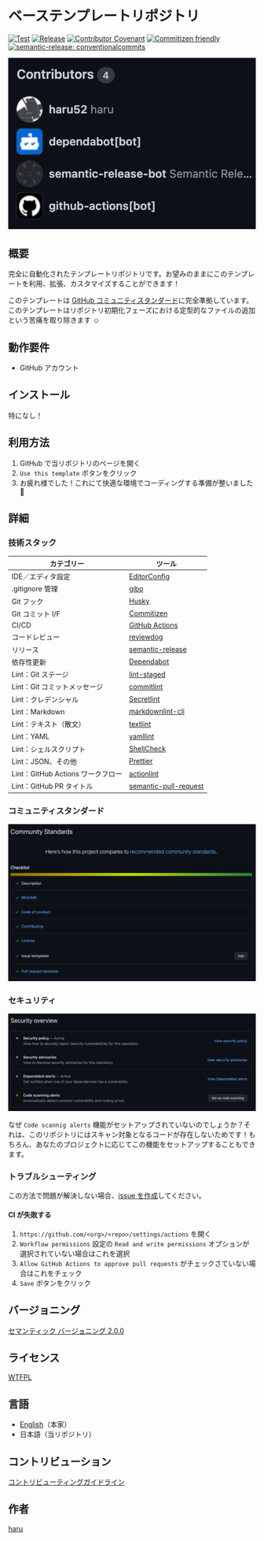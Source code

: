 # ベーステンプレートリポジトリ

[![Test](https://github.com/haru52/base_template_ja/actions/workflows/test.yml/badge.svg)](https://github.com/haru52/base_template_ja/actions/workflows/test.yml)
[![Release](https://github.com/haru52/base_template_ja/actions/workflows/release.yml/badge.svg)](https://github.com/haru52/base_template_ja/actions/workflows/release.yml)
[![Contributor Covenant](https://img.shields.io/badge/Contributor%20Covenant-2.0-4baaaa.svg)](CODE_OF_CONDUCT.md)
[![Commitizen friendly](https://img.shields.io/badge/commitizen-friendly-brightgreen.svg)](https://commitizen.github.io/cz-cli/)
[![semantic-release: conventionalcommits](https://img.shields.io/badge/semantic--release-conventionalcommits-e10079?logo=semantic-release)](https://github.com/semantic-release/semantic-release)

[![Contributors](images/contributors.png)](https://github.com/haru52/base_template_ja/graphs/contributors)

## 概要

完全に自動化されたテンプレートリポジトリです。お望みのままにこのテンプレートを利用、拡張、カスタマイズすることができます！

このテンプレートは [GitHub コミュニティスタンダード](https://github.com/haru52/base_template_ja/community)に完全準拠しています。このテンプレートはリポジトリ初期化フェーズにおける定型的なファイルの追加という苦痛を取り除きます ☺️

## 動作要件

- GitHub アカウント

## インストール

特になし！

## 利用方法

1. GitHub で当リポジトリのページを開く
2. `Use this template` ボタンをクリック
3. お疲れ様でした！これにて快適な環境でコーディングする準備が整いました 🎉

## 詳細

### 技術スタック

|            カテゴリー             |                                        ツール                                         |
| --------------------------------- | ------------------------------------------------------------------------------------- |
| IDE／エディタ設定                 | [EditorConfig](https://editorconfig.org/)                                             |
| .gitignore 管理                   | [gibo](https://github.com/simonwhitaker/gibo#readme)                                  |
| Git フック                        | [Husky](https://typicode.github.io/husky)                                             |
| Git コミット I/F                  | [Commitizen](https://commitizen.github.io/cz-cli/)                                    |
| CI/CD                             | [GitHub Actions](https://github.com/features/actions)                                 |
| コードレビュー                    | [reviewdog](https://github.com/reviewdog/reviewdog#readme)                            |
| リリース                          | [semantic-release](https://semantic-release.gitbook.io/semantic-release/)             |
| 依存性更新                        | [Dependabot](https://docs.github.com/ja/code-security/dependabot)                     |
| Lint：Git ステージ                | [lint-staged](https://github.com/okonet/lint-staged#readme)                           |
| Lint：Git コミットメッセージ      | [commitlint](https://commitlint.js.org/)                                              |
| Lint：クレデンシャル              | [Secretlint](https://github.com/secretlint/secretlint#readme)                         |
| Lint：Markdown                    | [markdownlint-cli](https://github.com/igorshubovych/markdownlint-cli#readme)          |
| Lint：テキスト（散文）            | [textlint](https://textlint.github.io/)                                               |
| Lint：YAML                        | [yamllint](https://yamllint.readthedocs.io/)                                          |
| Lint：シェルスクリプト            | [ShellCheck](https://github.com/koalaman/shellcheck#readme)                           |
| Lint：JSON、その他                | [Prettier](https://prettier.io/)                                                      |
| Lint：GitHub Actions ワークフロー | [actionlint](https://github.com/rhysd/actionlint#readme)                              |
| Lint：GitHub PR タイトル          | [semantic-pull-request](https://github.com/marketplace/actions/semantic-pull-request) |

### コミュニティスタンダード

[![Community Standards](images/community_standards.png)](https://github.com/haru52/base_template_ja/community)

### セキュリティ

[![Security overview](images/security_overview.png)](https://github.com/haru52/base_template_ja/security)

なぜ `Code scannig alerts` 機能がセットアップされていないのでしょうか？それは、このリポジトリにはスキャン対象となるコードが存在しないためです！もちろん、あなたのプロジェクトに応じてこの機能をセットアップすることもできます。

### トラブルシューティング

この方法で問題が解決しない場合、[issue を作成](https://github.com/haru52/base_template_ja/issues/new/choose)してください。

#### CI が失敗する

1. `https://github.com/<org>/<repo>/settings/actions` を開く
2. `Workflow permissions` 設定の `Read and write permissions` オプションが選択されていない場合はこれを選択
3. `Allow GitHub Actions to approve pull requests` がチェックさていない場合はこれをチェック
4. `Save` ボタンをクリック

## バージョニング

[セマンティック バージョニング 2.0.0](https://semver.org/lang/ja/spec/v2.0.0.html)

## ライセンス

[WTFPL](LICENSE)

## 言語

- [English](https://github.com/haru52/base_template#readme)（本家）
- 日本語（当リポジトリ）

## コントリビューション

[コントリビューティングガイドライン](CONTRIBUTING.md)

## 作者

[haru](https://haru52.com/)
